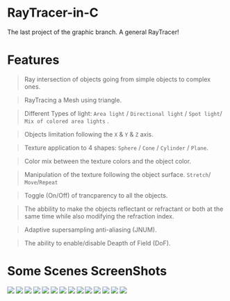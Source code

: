 # RayTracer-in-C
The last project of the graphic branch. A general RayTracer!


# Features

>Ray intersection of objects going from simple objects to complex ones.

>RayTracing a Mesh using triangle.

>Different Types of light: ```Area light``` / ```Directional light``` /  ```Spot light```/ ```Mix of colored area lights``` .

>Objects limitation following the ```X``` & ```Y``` & ```Z``` axis.

>Texture application to 4 shapes: ```Sphere```  /  ```Cone```   /  ```Cylinder```   / ```Plane```.

>Color mix between the texture colors and the object color.

>Manipulation of the texture following the object surface. ```Stretch```/ ```Move```/```Repeat```

>Toggle (On/Off) of trancparency to all the objects.

>The abbility to make the objects reflectant or refractant or both at the same time while also modifying the refraction index.

>Adaptive supersampling anti-aliasing (JNUM).

>The ability to enable/disable Deapth of Field (DoF).




# Some Scenes ScreenShots
<img src="https://github.com/Arezouk/RayTracer/blob/master/Screen%20Shots/Screen%20Shot%202019-11-30%20at%209.47.50%20PM.png?raw=true">
<img src="https://github.com/Arezouk/RayTracer/blob/master/Screen%20Shots/Screen%20Shot%202019-11-30%20at%209.47.18%20PM.png?raw=true">
<img src="https://github.com/Arezouk/RayTracer/blob/master/Screen%20Shots/Screen%20Shot%202019-11-30%20at%209.48.09%20PM.png?raw=true">
<img src="https://github.com/Arezouk/RayTracer/blob/master/Screen%20Shots/Screen%20Shot%202019-11-30%20at%209.48.32%20PM.png?raw=true">
<img src="https://github.com/Arezouk/RayTracer/blob/master/Screen%20Shots/Screen%20Shot%202019-11-30%20at%209.48.52%20PM.png?raw=true">
<img src="https://github.com/Arezouk/RayTracer/blob/master/Screen%20Shots/Screen%20Shot%202019-11-30%20at%209.49.26%20PM.png?raw=true">
<img src="https://github.com/Arezouk/RayTracer/blob/master/Screen%20Shots/Screen%20Shot%202019-11-30%20at%209.49.44%20PM.png?raw=true">
<img src="https://github.com/Arezouk/RayTracer/blob/master/Screen%20Shots/Screen%20Shot%202019-11-30%20at%209.50.32%20PM.png?raw=true">
<img src="https://github.com/Arezouk/RayTracer/blob/master/Screen%20Shots/Screen%20Shot%202019-11-30%20at%209.50.55%20PM.png?raw=true">
<img src="https://github.com/Arezouk/RayTracer/blob/master/Screen%20Shots/Screen%20Shot%202019-11-30%20at%209.51.45%20PM.png?raw=true">
<img src="https://github.com/Arezouk/RayTracer/blob/master/Screen%20Shots/Screen%20Shot%202019-11-30%20at%209.53.23%20PM.png?raw=true">
<img src="https://github.com/Arezouk/RayTracer/blob/master/Screen%20Shots/Screen%20Shot%202019-12-07%20at%206.18.32%20PM.png?raw=true">
<img src="https://github.com/Arezouk/RayTracer/blob/master/Screen%20Shots/Screen%20Shot%202019-12-07%20at%206.22.01%20PM.png?raw=true">
<img src="https://github.com/Arezouk/RayTracer/blob/master/Screen%20Shots/Screen%20Shot%202019-12-07%20at%206.22.36%20PM.png?raw=true">
